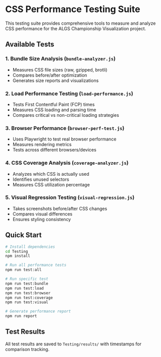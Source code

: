 # CSS Performance Testing Suite

This testing suite provides comprehensive tools to measure and analyze CSS performance for the ALGS Championship Visualization project.

## Available Tests

### 1. **Bundle Size Analysis** (`bundle-analyzer.js`)
- Measures CSS file sizes (raw, gzipped, brotli)
- Compares before/after optimization
- Generates size reports and visualizations

### 2. **Load Performance Testing** (`load-performance.js`)
- Tests First Contentful Paint (FCP) times
- Measures CSS loading and parsing time
- Compares critical vs non-critical loading strategies

### 3. **Browser Performance** (`browser-perf-test.js`)
- Uses Playwright to test real browser performance
- Measures rendering metrics
- Tests across different browsers/devices

### 4. **CSS Coverage Analysis** (`coverage-analyzer.js`)
- Analyzes which CSS is actually used
- Identifies unused selectors
- Measures CSS utilization percentage

### 5. **Visual Regression Testing** (`visual-regression.js`)
- Takes screenshots before/after CSS changes
- Compares visual differences
- Ensures styling consistency

## Quick Start

```bash
# Install dependencies
cd Testing
npm install

# Run all performance tests
npm run test:all

# Run specific test
npm run test:bundle
npm run test:load
npm run test:browser
npm run test:coverage
npm run test:visual

# Generate performance report
npm run report
```

## Test Results

All test results are saved to `Testing/results/` with timestamps for comparison tracking.